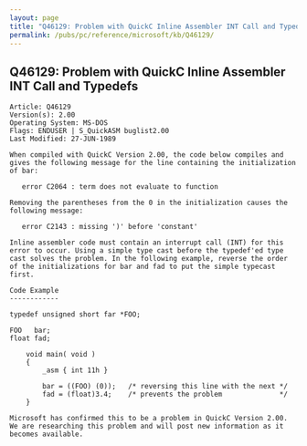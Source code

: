```yaml
---
layout: page
title: "Q46129: Problem with QuickC Inline Assembler INT Call and Typedefs"
permalink: /pubs/pc/reference/microsoft/kb/Q46129/
---
```


## Q46129: Problem with QuickC Inline Assembler INT Call and Typedefs

	Article: Q46129
	Version(s): 2.00
	Operating System: MS-DOS
	Flags: ENDUSER | S_QuickASM buglist2.00
	Last Modified: 27-JUN-1989
	
	When compiled with QuickC Version 2.00, the code below compiles and
	gives the following message for the line containing the initialization
	of bar:
	
	   error C2064 : term does not evaluate to function
	
	Removing the parentheses from the 0 in the initialization causes the
	following message:
	
	   error C2143 : missing ')' before 'constant'
	
	Inline assembler code must contain an interrupt call (INT) for this
	error to occur. Using a simple type cast before the typedef'ed type
	cast solves the problem. In the following example, reverse the order
	of the initializations for bar and fad to put the simple typecast
	first.
	
	Code Example
	------------
	
	typedef unsigned short far *FOO;
	
	FOO   bar;
	float fad;
	
	    void main( void )
	    {
	        _asm { int 11h }
	
	        bar = ((FOO) (0));   /* reversing this line with the next */
	        fad = (float)3.4;    /* prevents the problem              */
	    }
	
	Microsoft has confirmed this to be a problem in QuickC Version 2.00.
	We are researching this problem and will post new information as it
	becomes available.
